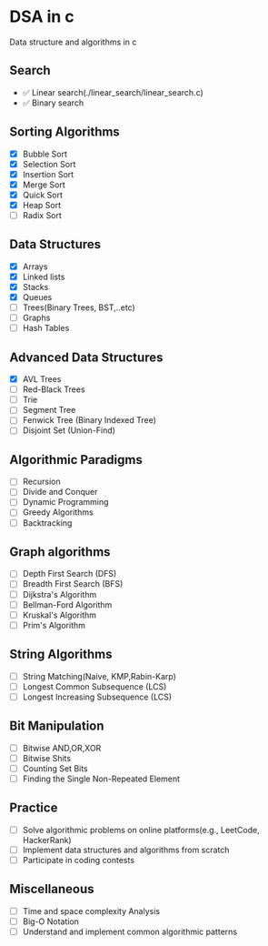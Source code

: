 # DSA in c

Data structure and algorithms in c

## Search

- :white_check_mark: Linear search(./linear_search/linear_search.c)
- :white_check_mark: Binary search

## Sorting Algorithms
- [x] Bubble Sort
- [x] Selection Sort
- [x] Insertion Sort
- [x] Merge Sort
- [x] Quick Sort
- [x] Heap Sort
- [ ] Radix Sort

## Data Structures
- [x] Arrays
- [x] Linked lists
- [x] Stacks
- [x] Queues
- [ ] Trees(Binary Trees, BST,..etc)
- [ ] Graphs
- [ ] Hash Tables

## Advanced Data Structures
- [x] AVL Trees
- [ ] Red-Black Trees
- [ ] Trie
- [ ] Segment Tree
- [ ] Fenwick Tree (Binary Indexed Tree)
- [ ] Disjoint Set (Union-Find)

## Algorithmic Paradigms
- [ ] Recursion
- [ ] Divide and Conquer
- [ ] Dynamic Programming
- [ ] Greedy Algorithms
- [ ] Backtracking

## Graph algorithms
- [ ] Depth First Search (DFS)
- [ ] Breadth First Search (BFS)
- [ ] Dijkstra's Algorithm
- [ ] Bellman-Ford Algorithm
- [ ] Kruskal's Algorithm
- [ ] Prim's Algorithm

## String Algorithms
- [ ] String Matching(Naive, KMP,Rabin-Karp)
- [ ] Longest Common Subsequence (LCS)
- [ ] Longest Increasing Subsequence (LCS)

## Bit Manipulation
- [ ] Bitwise AND,OR,XOR
- [ ] Bitwise Shits
- [ ] Counting Set Bits
- [ ] Finding the Single Non-Repeated Element

## Practice
- [ ] Solve algorithmic problems on online platforms(e.g., LeetCode, HackerRank)
- [ ] Implement data structures and algorithms from scratch 
- [ ] Participate in coding contests

## Miscellaneous
- [ ] Time and space complexity Analysis
- [ ] Big-O Notation
- [ ] Understand and implement common algorithmic patterns
